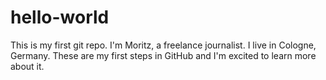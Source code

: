 # hello-world
This is my first git repo.
I'm Moritz, a freelance journalist. 
I live in Cologne, Germany.
These are my first steps in GitHub and I'm excited to learn more about it. 
